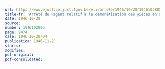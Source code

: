 ```yaml
---
url: https://www.ejustice.just.fgov.be/eli/arrete/1946/10/28/1946102805/justel
title-fr: "Arrêté du Régent relatif à la démonétisation des pièces en argent de 20 francs et de 50 francs"
date: 1946-10-28
source:
number: 1946102805
page: 9474
case: 1946-10-28/04
publication: 1946-11-21
starts:
modifies:
pdf-original:
pdf-consolidated:
---
```


